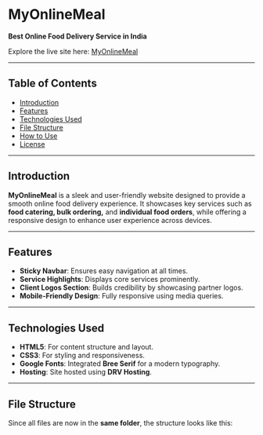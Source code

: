 # MyOnlineMeal  
**Best Online Food Delivery Service in India**  

Explore the live site here: [MyOnlineMeal](https://hizmnw2dtqeu4zbvzwvioa.on.drv.tw/www.myonlinemeals.com/)  

---

## Table of Contents
- [Introduction](#introduction)
- [Features](#features)
- [Technologies Used](#technologies-used)
- [File Structure](#file-structure)
- [How to Use](#how-to-use)
- [License](#license)

---

## Introduction
**MyOnlineMeal** is a sleek and user-friendly website designed to provide a smooth online food delivery experience. It showcases key services such as **food catering, bulk ordering,** and **individual food orders**, while offering a responsive design to enhance user experience across devices.

---

## Features
- **Sticky Navbar**: Ensures easy navigation at all times.
- **Service Highlights**: Displays core services prominently.
- **Client Logos Section**: Builds credibility by showcasing partner logos.
- **Mobile-Friendly Design**: Fully responsive using media queries.

---

## Technologies Used
- **HTML5**: For content structure and layout.
- **CSS3**: For styling and responsiveness.
- **Google Fonts**: Integrated **Bree Serif** for a modern typography.
- **Hosting**: Site hosted using **DRV Hosting**.

---

## File Structure
Since all files are now in the **same folder**, the structure looks like this:

